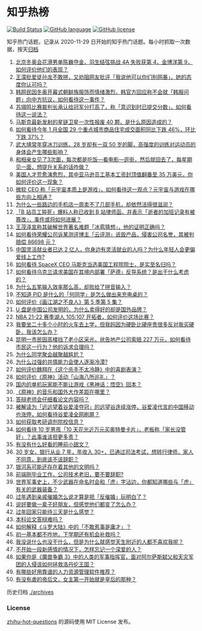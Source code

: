 # 知乎热榜
[![Build Status](https://github.com/ToWeLong/zhihu-hot-questions/workflows/CI/badge.svg)](https://github.com/ToWeLong/zhihu-hot-questions/actions)
[![GitHub language](https://img.shields.io/badge/language-golang-orange.svg)](https://golang.org/)
[![GitHub license](https://img.shields.io/github/license/ToWeLong/zhihu-hot-questions)](https://github.com/ToWeLong/zhihu-hot-questions/blob/main/LICENSE)

知乎热门话题，记录从 2020-11-29 日开始的知乎热门话题。每小时抓取一次数据，按天[归档](./archives)

<!-- BEGIN -->

1. [北京冬奥会花滑男单陈巍夺金，羽生结弦挑战 4A 失败获第 4，金博洋第 9，如何评价他们的表现？](https://www.zhihu.com/question/515709985)
1. [王濛批爱徒孙龙不敢拼，又劝阻网友批评「我说他可以你们别网暴」，她的态度你认可吗？](https://www.zhihu.com/question/515641029)
1. [韩网民因冬奥开幕式朝鲜族服饰而情绪激烈，韩官方回应称不会就「韩服问题」向中方抗议，如何看待这一事件？](https://www.zhihu.com/question/515557157)
1. [苏翊鸣比赛裁判长承认给冠军分打高了，称「意识到时已提交分数」，如何看待这一说法？](https://www.zhihu.com/question/515716997)
1. [马斯克最新发射的星链卫星一次性报废 40 颗，是什么原因造成的？](https://www.zhihu.com/question/515547112)
1. [如何看待今年 1 月全国 29 个重点城市商品住宅成交面积同比下跌 46%，环比下跌 37%？](https://www.zhihu.com/question/515381264)
1. [武大靖常年穿冰刀训练，28 岁却有一双 50 岁的脚，高强度的训练对运动员的身体会产生哪些影响？](https://www.zhihu.com/question/515548302)
1. [和相亲女见了3次面，每次都是吃饭—看电影—逛街，然后就回去了，每星期见一面，想提升关系的话咋做？](https://www.zhihu.com/question/502826640)
1. [美国人才荒愈演愈烈，其中亚马逊员工基本工资封顶值翻番至 35 万美元，你如何评价这一现象？](https://www.zhihu.com/question/515419064)
1. [微软 CEO 称「元宇宙本质上是游戏」，如何看待这一观点？元宇宙与游戏在哪些方向上相通？](https://www.zhihu.com/question/515393478)
1. [为什么一些路边的手机店一周卖不了几部手机，却依然活得很滋润？](https://www.zhihu.com/question/442804025)
1. [「B 站员工猝死」爆料人称已收到 B 站律师函，并表示「逝者的加班记录有被篡改」，事件或将如何进展？](https://www.zhihu.com/question/515615650)
1. [王茂泽宣称其破解世界著名难题「冰雹猜想」，他的证明正确吗？](https://www.zhihu.com/question/514816775)
1. [如何看待荣耀公司诉某测评博主「云评测」诋毁产品，侵害公司名誉，其被判赔偿 86698 元？](https://www.zhihu.com/question/515592221)
1. [中国灵活就业者已达 2 亿人，你身边有灵活就业的人吗？为什么年轻人会更偏爱线上工作?](https://www.zhihu.com/question/515556025)
1. [如何看待 SpaceX CEO 马斯克当选美国工程院院士，是实至名归吗？](https://www.zhihu.com/question/515719801)
1. [如何看待乌克兰请求美国在其境内部署「萨德」反导系统？是出于什么考虑的？](https://www.zhihu.com/question/515476075)
1. [为什么五笔输入效率那么高，却败给了拼音输入？](https://www.zhihu.com/question/513090439)
1. [不知道 PID 是什么的「何同学」是怎么做出来充电桌的？](https://www.zhihu.com/question/514536340)
1. [如何评价《画江湖之不良人》第 5 季第 5 集？](https://www.zhihu.com/question/514856060)
1. [U 盘是中国公司发明的，为什么卖得好的却是国外品牌？](https://www.zhihu.com/question/485255753)
1. [NBA 21-22 赛季湖人 105:107 开拓者，如何评价这场比赛？](https://www.zhihu.com/question/515718798)
1. [我要坐二十多个小时的火车去上学，但我妈因为硬卧比硬座贵很多反对我买硬卧，我该怎么办？](https://www.zhihu.com/question/515434712)
1. [昆明一市民因高楼挡了老小区采光，状告地产公司索赔 227 万元，如何看待市民这一行为？他的诉求合理吗？](https://www.zhihu.com/question/515566049)
1. [为什么同学聚会越聚越尴尬？](https://www.zhihu.com/question/20036820)
1. [为什么过强的共情能力会使人逐渐冷漠?](https://www.zhihu.com/question/442989420)
1. [如何评价魏翔在《这个杀手不太冷静》中的喜剧表演？](https://www.zhihu.com/question/514094493)
1. [如何评价《原神》活动「山海八所巡礼」？](https://www.zhihu.com/question/514751321)
1. [国内的单机玩家能不能让游戏《黑神话：悟空》回本？](https://www.zhihu.com/question/511607873)
1. [《原神》的音乐和国外大作差距在哪里？](https://www.zhihu.com/question/430725368)
1. [答辩老师会仔细看论文内容吗？](https://www.zhihu.com/question/321307733)
1. [被解读为「远远望着谷爱凌夺冠」的远望谷连续涨停，谷爱凌代言的中国移动也涨停，如何看待谷爱凌全网刷屏？](https://www.zhihu.com/question/515558366)
1. [如何获取考研调剂院校信息？](https://www.zhihu.com/question/515529500)
1. [如何看待 10 岁男孩「10 天花光近万元买奥特曼卡片」，老板称「家长没管好」？此事谁该担更多责？](https://www.zhihu.com/question/515519287)
1. [有没有什么好看的睡前小甜文？](https://www.zhihu.com/question/510573861)
1. [30 岁女，银行从业 7 年，年收入 30+，已通过司法考试，想转行律师，家人不同意，到底该不该辞职？](https://www.zhihu.com/question/515455236)
1. [银河系可能还存在着其他的文明吗？](https://www.zhihu.com/question/514763572)
1. [前端刚毕业工作，公司技术老旧，要不要辞职?](https://www.zhihu.com/question/514712812)
1. [世界军事史上，不少武器在命名时会和「虎」字沾边，你都知道哪些与「虎」有关的武器装备？](https://www.zhihu.com/question/515370637)
1. [过年遇到亲戚催婚怎么说才算是把「反催婚」玩明白了？](https://www.zhihu.com/question/512738713)
1. [说好要做一辈子好朋友，但感觉他们都变了怎么办？](https://www.zhihu.com/question/515434512)
1. [过年回家只能待三天是什么感觉？](https://www.zhihu.com/question/266900576)
1. [本科论文答辩难吗？](https://www.zhihu.com/question/392229198)
1. [如何解释《斗罗大陆》中的「不敢惹事是庸才」？](https://www.zhihu.com/question/511689874)
1. [初一基本都不咋地，下学期还有机会补救吗？](https://www.zhihu.com/question/515573555)
1. [我没说什么也没干什么，但是为什么就感觉天生附近的人都不喜欢我呢？](https://www.zhihu.com/question/515719210)
1. [不开始一段新感情的情况下，怎样忘记一个深爱的人？](https://www.zhihu.com/question/514837730)
1. [如果你是《魔兽争霸 3》中的人类的军事指挥官，面对阿尔萨斯弑父和天灾军团的入侵该如何拯救洛丹伦王国？](https://www.zhihu.com/question/511601559)
1. [有哪些好用靠谱的人力资源管理软件推荐？](https://www.zhihu.com/question/20270750)
1. [有没有虐的帝后文，女主第一开始就是皇后的那种？](https://www.zhihu.com/question/396841705)

<!-- END -->

历史归档 [./archives](./archives)


### License
[zhihu-hot-questions](https://github.com/towelong/zhihu-hot-questions) 的源码使用 MIT License 发布。